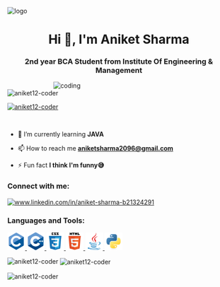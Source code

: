 ![logo](https://github.com/Aniket12-coder/Aniket12-coder/blob/main/DALL%C2%B7E%202025-01-10%2012.26.11%20-%20A%20realistic%20and%20advanced%20programming-themed%20banner.%20The%20design%20features%20a%20futuristic%20interface%20with%20glowing%20neon%20green%20and%20blue%20code%20lines%20scrolling%20a.webp)

<h1 align="center">Hi 👋, I'm Aniket Sharma</h1>
<h3 align="center">2nd year BCA Student from Institute Of Engineering & Management</h3>

<img align="right" alt="coding" width="400" src="https://miro.medium.com/v2/resize:fit:1400/1*VMmvImch6VU5pc2VktY1uw.gif">

<p align="left"> <img src="https://komarev.com/ghpvc/?username=aniket12-coder&label=Profile%20views&color=0e75b6&style=flat" alt="aniket12-coder" /> </p>

<p align="left"> <a href="https://github.com/ryo-ma/github-profile-trophy"><img src="https://github-profile-trophy.vercel.app/?username=aniket12-coder" alt="aniket12-coder" /></a> </p>

<p align="left"> <a href="https://twitter.com/" target="blank"><img src="https://img.shields.io/twitter/follow/?logo=twitter&style=for-the-badge" alt="" /></a> </p>

- 🌱 I’m currently learning **JAVA**

- 📫 How to reach me **aniketsharma2096@gmail.com**

- ⚡ Fun fact **I think I'm funny😅**

<h3 align="left">Connect with me:</h3>
<p align="left">
<a href="https://linkedin.com/in/www.linkedin.com/in/aniket-sharma-b21324291" target="blank"><img align="center" src="https://raw.githubusercontent.com/rahuldkjain/github-profile-readme-generator/master/src/images/icons/Social/linked-in-alt.svg" alt="www.linkedin.com/in/aniket-sharma-b21324291" height="30" width="40" /></a>
</p>

<h3 align="left">Languages and Tools:</h3>
<p align="left"> <a href="https://www.cprogramming.com/" target="_blank" rel="noreferrer"> <img src="https://raw.githubusercontent.com/devicons/devicon/master/icons/c/c-original.svg" alt="c" width="40" height="40"/> </a> <a href="https://www.w3schools.com/cpp/" target="_blank" rel="noreferrer"> <img src="https://raw.githubusercontent.com/devicons/devicon/master/icons/cplusplus/cplusplus-original.svg" alt="cplusplus" width="40" height="40"/> </a> <a href="https://www.w3schools.com/css/" target="_blank" rel="noreferrer"> <img src="https://raw.githubusercontent.com/devicons/devicon/master/icons/css3/css3-original-wordmark.svg" alt="css3" width="40" height="40"/> </a> <a href="https://www.w3.org/html/" target="_blank" rel="noreferrer"> <img src="https://raw.githubusercontent.com/devicons/devicon/master/icons/html5/html5-original-wordmark.svg" alt="html5" width="40" height="40"/> </a> <a href="https://www.java.com" target="_blank" rel="noreferrer"> <img src="https://raw.githubusercontent.com/devicons/devicon/master/icons/java/java-original.svg" alt="java" width="40" height="40"/> </a> <a href="https://www.python.org" target="_blank" rel="noreferrer"> <img src="https://raw.githubusercontent.com/devicons/devicon/master/icons/python/python-original.svg" alt="python" width="40" height="40"/> </a> </p>

<p><img align="left" src="https://github-readme-stats.vercel.app/api/top-langs?username=aniket12-coder&show_icons=true&locale=en&layout=compact" alt="aniket12-coder" /></p>

<p>&nbsp;<img align="center" src="https://github-readme-stats.vercel.app/api?username=aniket12-coder&show_icons=true&locale=en" alt="aniket12-coder" /></p>

<p><img align="center" src="https://github-readme-streak-stats.herokuapp.com/?user=aniket12-coder&" alt="aniket12-coder" /></p>
